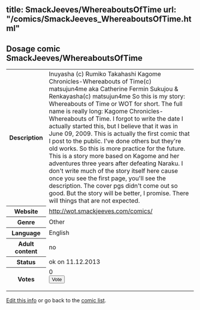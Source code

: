 title: SmackJeeves/WhereaboutsOfTime
url: "/comics/SmackJeeves_WhereaboutsOfTime.html"
---
Dosage comic SmackJeeves/WhereaboutsOfTime
-----------------------------------------

<p id="msg"></p>
<script type="text/javascript">
if (window.location.search === '?edit_info_mail=sent_ok') {
  var elem = document.getElementById("msg");
  elem.innerHTML = 'Edited information sucessfully sent for review, which is usually done daily. Thanks!';
  elem.className = 'ok';
}
</script>
<table class="comicinfo">
<tr>
<th>Description</th><td>Inuyasha (c) Rumiko Takahashi Kagome Chronicles-Whereabouts of Time(c) matsujun4me aka Catherine Fermin Sukujou &amp; Renkayasha(c) matsujun4me So this is my story: Whereabouts of Time or WOT for short. The full name is really long: Kagome Chronicles-Whereabouts of Time. I forgot to write the date I actually started this, but I believe that it was in June 09, 2009. This is actually the first comic that I post to the public. I've done others but they're old works. So this is more practice for the future. This is a story more based on Kagome and her adventures three years after defeating Naraku. I don't write much of the story itself here cause once you see the first page, you'll see the description. The cover pgs didn't come out so good. But the story will be better, I promise. There will things that are not expected.</td>
</tr>
<tr>
<th>Website</th><td><a href="http://wot.smackjeeves.com/comics/">http://wot.smackjeeves.com/comics/</a></td>
</tr>
<tr>
<th>Genre</th><td>Other</td>
</tr>
<tr>
<th>Language</th><td>English</td>
</tr>
<tr>
<th>Adult content</th><td>no</td>
</tr>
<tr>
<th>Status</th><td>ok on 11.12.2013</td>
</tr>
<tr>
<th>Votes</th><td>0
<form action="http://gaecounter.appspot.com/count/" method="POST">
<input name="name" type="hidden" value="SmackJeeves_WhereaboutsOfTime"/>
<input name="uid" type="hidden" id="voteuid" value=""/>
<input type="submit" value="Vote"/>
</form>
</td>
</tr>
</table>
<script type="text/javascript">
var ua = navigator.userAgent;
document.getElementById("voteuid").value = ua.replace(/[^a-zA-Z0-9\._:]/g , "_");;
</script>

[Edit this info](SmackJeeves_WhereaboutsOfTime_edit.html) or go back to the [comic list](../comic-index.html).
